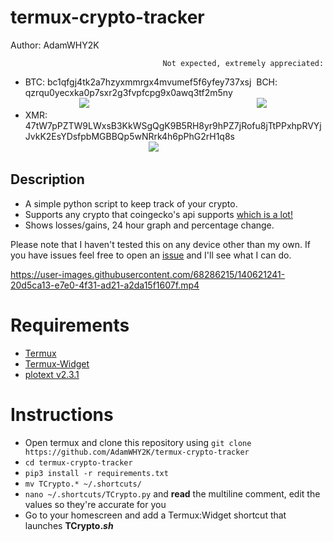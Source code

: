 # termux-crypto-tracker
Author: AdamWHY2K

                                      Not expected, extremely appreciated:
* BTC: bc1qfgj4tk2a7hzyxmmrgx4mvumef5f6yfey737xsj    BCH: qzrqu0yecxka0p7sxr2g3fvpfcpg9x0awq3tf2m5ny   
                      <img src="https://user-images.githubusercontent.com/68286215/130465610-63a93f21-4c79-4de4-a1ee-2aeb6ed17a9a.png">                                                                    <img src="https://user-images.githubusercontent.com/68286215/130466304-f6b50ae3-2bf4-40df-bf6d-3adf95f2ec67.png">
* XMR: 47tW7pPZTW9LWxsB3KkWSgQgK9B5RH8yr9hPZ7jRofu8jTtPPxhpRVYjJvkK2EsYDsfpbMGBBQp5wNRrk4h6pPhG2rH1q8s
                                                  <img src="https://user-images.githubusercontent.com/68286215/130466563-1ad94060-fd62-4c87-ad3b-728858f8dcea.png">

## Description
* A simple python script to keep track of your crypto.
* Supports any crypto that coingecko's api supports [which is a lot!](https://api.coingecko.com/api/v3/coins/list)
* Shows losses/gains, 24 hour graph and percentage change.

Please note that I haven't tested this on any device other than my own. If you have issues feel free to open an [issue](https://github.com/AdamWHY2K/termux-crypto-tracker/issues/new) and I'll see what I can do.

https://user-images.githubusercontent.com/68286215/140621241-20d5ca13-e7e0-4f31-ad21-a2da15f1607f.mp4

# Requirements
* [Termux](https://github.com/termux/termux-app)
* [Termux-Widget](https://github.com/termux/termux-widget)
* [plotext v2.3.1](https://pypi.org/project/plotext/)

# Instructions
* Open termux and clone this repository using `git clone https://github.com/AdamWHY2K/termux-crypto-tracker`
* `cd termux-crypto-tracker`
* `pip3 install -r requirements.txt`
* `mv TCrypto.* ~/.shortcuts/`
* `nano ~/.shortcuts/TCrypto.py` and **read** the multiline comment, edit the values so they're accurate for you
* Go to your homescreen and add a Termux:Widget shortcut that launches **TCrypto.*sh***
